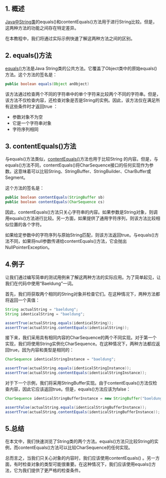 ## 1. 概述

[Java中String](https://www.baeldung.com/java-string)[类](https://www.baeldung.com/java-string)的equals()和contentEquals()方法用于进行String比较。但是，这两种方法的功能之间存在特定差异。

在本教程中，我们将通过实际示例快速了解这两种方法之间的区别。

## 2. equals()方法

[equals()](https://www.baeldung.com/java-compare-strings#equals-string)方法是Java String类的公共方法。它覆盖了Object类中的原始equals()方法。这个方法的签名是：

```java
public boolean equals(Object anObject)
```

该方法通过检查两个不同的字符串中的单个字符来比较两个不同的字符串。但是，该方法不仅检查内容，还检查对象是否是String的实例。因此，该方法仅在满足所有这些条件时才返回true ：

-   参数对象不为空
-   它是一个字符串对象
-   字符序列相同

## 3. contentEquals()方法

与equals()方法类似，[contentEquals()](https://docs.oracle.com/en/java/javase/11/docs/api/java.base/java/lang/String.html#contentEquals(java.lang.CharSequence))方法也用于比较String 的内容。但是，与equals()方法不同，contentEquals()将CharSequence接口的任何实现作为参数。这意味着可以比较String、StringBuffer、StringBuilder、CharBuffer或Segment。

这个方法的签名是：

```java
public boolean contentEquals(StringBuffer sb)
public boolean contentEquals(CharSequence cs)
```

因此，contentEquals()方法只关心字符串的内容。如果参数是String对象，则调用equals()方法进行比较。另一方面，如果提供了通用字符序列，则该方法比较相似位置的各个字符。

如果给定参数中的字符序列与原始String匹配，则该方法返回true。与equals()方法不同，如果将null参数传递给contentEquals()方法，它会抛出NullPointerException。

## 4.例子

让我们通过编写简单的测试用例来了解这两种方法的实际应用。为了简单起见，让我们在代码中使用“Baeldung”一词。

首先，我们将获取两个相同的String对象并检查它们。在这种情况下，两种方法都将返回一个真值：

```java
String actualString = "baeldung";
String identicalString = "baeldung";

assertTrue(actualString.equals(identicalString));
assertTrue(actualString.contentEquals(identicalString));
```

接下来，我们采用具有相同内容的CharSequence的两个不同实现。对于第一个实现，我们将使用String实例化CharSequence。在这种情况下，两种方法都应返回true，因为内容和类型是相同的：

```java
CharSequence identicalStringInstance = "baeldung";

assertTrue(actualString.equals(identicalStringInstance));
assertTrue(actualString.contentEquals(identicalStringInstance));
```

对于下一个示例，我们将采用StringBuffer实现。由于contentEquals()方法仅检查内容，因此它应该返回true。但是，equals()方法应该为false：

```java
CharSequence identicalStringBufferInstance = new StringBuffer("baeldung");

assertFalse(actualString.equals(identicalStringBufferInstance));
assertTrue(actualString.contentEquals(identicalStringBufferInstance));
```

## 5.总结

在本文中，我们快速浏览了String类的两个方法。equals()方法只比较String的实例，而contentEquals()方法可以比较CharSequence的任何实现。

总而言之，当我们只关心对象的内容时，我们应该使用contentEquals() 。另一方面，有时检查对象的类型可能很重要。在这种情况下，我们应该使用equals()方法，它为我们提供了更严格的检查条件。